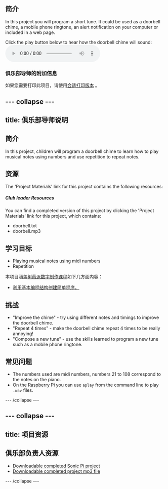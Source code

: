 ## 简介

In this project you will program a short tune. It could be used as a doorbell chime, a mobile phone ringtone, an alert notification on your computer or included in a web page.

<div id="audio-preview" class="pdf-hidden">
  Click the play button below to hear how the doorbell chime will sound: <audio controls preload> <source src="resources/doorbell.mp3" type="audio/mpeg"> Your browser does not support the <code>audio</code> element. </audio>
</div>

### 俱乐部导师的附加信息

如果您需要打印此项目，请使用[合适打印版本](https://projects.raspberrypi.org/en/projects/compose-tune/print) 。

## \--- collapse \---

## title: 俱乐部导师说明

## 简介

In this project, children will program a doorbell chime to learn how to play musical notes using numbers and use repetition to repeat notes.

## 资源

The 'Project Materials' link for this project contains the following resources:

##### Club leader Resources

You can find a completed version of this project by clicking the 'Project Materials' link for this project, which contains:

* doorbell.txt
* doorbell.mp3

## 学习目标

* Playing musical notes using midi numbers
* Repetition

本项目涵盖[树莓派数字制作课程](http://rpf.io/curriculum)如下几方面内容：

* [利用基本编程结构创建简单程序。](https://www.raspberrypi.org/curriculum/programming/creator)

## 挑战

* "Improve the chime" - try using different notes and timings to improve the doorbell chime.
* "Repeat 4 times" - make the doorbell chime repeat 4 times to be really annoying!
* "Compose a new tune" - use the skills learned to program a new tune such as a mobile phone ringtone.

## 常见问题

* The numbers used are midi numbers, numbers 21 to 108 correspond to the notes on the piano.
* On the Raspberry Pi you can use `aplay` from the command line to play `.wav` files.

\--- /collapse \---

## \--- collapse \---

## title: 项目资源

## 俱乐部负责人资源

* [Downloadable completed Sonic Pi project](resources/doorbell.txt)
* [Downloadable completed project mp3 file](resources/doorbell.mp3)

\--- /collapse \---